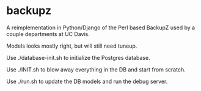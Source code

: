 # backupz

A reimplementation in Python/Django of the Perl based BackupZ used by
a couple departments at UC Davis.

Models looks mostly right, but will still need tuneup.
    
Use ./database-init.sh to initialize the Postgres database.
    
Use ./INIT.sh to blow away everything in the DB and start from scratch.
    
Use ./run.sh to update the DB models and run the debug server.
